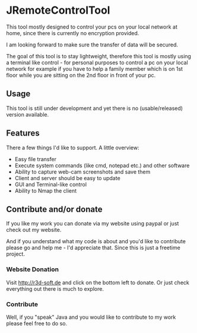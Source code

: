 # JRemoteControlTool
This tool mostly designed to control your pcs on your local network at home, since there is currently no encryption provided.

I am looking forward to make sure the transfer of data will be secured.

The goal of this tool is to stay lightweight, therefore this tool is mostly using a terminal like control - for personal purposes to control a pc on your local network for example if you have to help a family member which is on 1st floor while you are sitting on the 2nd floor in front of your pc.

## Usage
This tool is still under development and yet there is no (usable/released) version available.

## Features
There a few things I'd like to support. A little overview:
* Easy file transfer
* Execute system commands (like cmd, notepad etc.) and other software
* Ability to capture web-cam screenshots and save them
* Client and server should be easy to update
* GUI and Terminal-like control
* Ability to Nmap the client

## Contribute and/or donate
If you like my work you can donate via my website using paypal or just check out my website.

And if you understand what my code is about and you'd like to contribute please go and help me - I'd appreciate that. Since this is just a freetime project.

### Website Donation
Visit http://r3d-soft.de and click on the bottom left to donate. Or just check everything out there is much to explore.

### Contribute
Well, if you "speak" Java and you would like to contribute to my work please feel free to do so.
